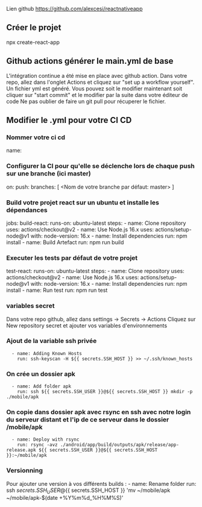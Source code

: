 Lien github
https://github.com/alexcesi/reactnativeapp

## Créer le projet 
npx create-react-app <nom du projet>
## Github actions générer le main.yml de base
L'intégration continue a été mise en place avec github action.
Dans votre repo, allez dans l'onglet Actions et cliquez sur "set up a workflow yourself".
Un fichier yml est généré. Vous pouvez soit le modifier maintenant soit cliquer sur "start commit" et le modifier par la suite dans votre éditeur de code
Ne pas oublier de faire un git pull pour récuperer le fichier.

## Modifier le .yml pour votre CI CD
### Nommer votre ci cd 
name: <NOM>
### Configurer la CI pour qu'elle se déclenche lors de chaque push sur une branche (ici master)
on:
  push:
    branches: [ <Nom de votre branche par défaut: master> ]

### Build votre projet react sur un ubuntu et installe les dépendances
jobs:
  build-react:
    runs-on: ubuntu-latest
    steps:
      - name: Clone repository
        uses: actions/checkout@v2
      - name: Use Node.js 16.x
        uses: actions/setup-node@v1
        with:
          node-version: 16.x
      - name: Install dependencies
        run: npm install
      - name: Build Artefact 
        run: npm run build

### Executer les tests par défaut de votre projet
  test-react:
    runs-on: ubuntu-latest
    steps:
      - name: Clone repository
        uses: actions/checkout@v2
      - name: Use Node.js 16.x
        uses: actions/setup-node@v1
        with:
          node-version: 16.x
      - name: Install dependencies
        run: npm install
      - name: Run test 
        run: npm run test

### variables secret
Dans votre repo github, allez dans settings -> Secrets -> Actions
Cliquez sur New repository secret et ajouter vos variables d'environnements 
### Ajout de la variable ssh privée
      - name: Adding Known Hosts
        run: ssh-keyscan -H ${{ secrets.SSH_HOST }} >> ~/.ssh/known_hosts
        
### On crée un dossier apk
      - name: Add folder apk
        run: ssh ${{ secrets.SSH_USER }}@${{ secrets.SSH_HOST }} mkdir -p ./mobile/apk

### On copie dans dossier apk avec rsync en ssh avec notre login du serveur distant et l'ip de ce serveur dans le dossier /mobile/apk
      - name: Deploy with rsync
        run: rsync -avz ./android/app/build/outputs/apk/release/app-release.apk ${{ secrets.SSH_USER }}@${{ secrets.SSH_HOST }}:~/mobile/apk

### Versionning
Pour ajouter une version à vos différents builds :
      - name: Rename folder
        run: ssh ${{ secrets.SSH_USER }}@${{ secrets.SSH_HOST }} 'mv ~/mobile/apk ~/mobile/apk-$(date +%Y%m%d_%H%M%S)'
